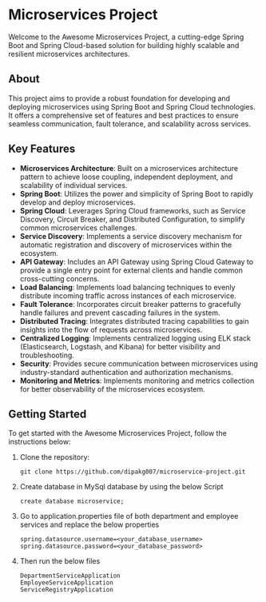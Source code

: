 # Microservices Project

Welcome to the Awesome Microservices Project, a cutting-edge Spring Boot and Spring Cloud-based solution for building highly scalable and resilient microservices architectures.

## About

This project aims to provide a robust foundation for developing and deploying microservices using Spring Boot and Spring Cloud technologies. It offers a comprehensive set of features and best practices to ensure seamless communication, fault tolerance, and scalability across services.

## Key Features

- **Microservices Architecture**: Built on a microservices architecture pattern to achieve loose coupling, independent deployment, and scalability of individual services.
- **Spring Boot**: Utilizes the power and simplicity of Spring Boot to rapidly develop and deploy microservices.
- **Spring Cloud**: Leverages Spring Cloud frameworks, such as Service Discovery, Circuit Breaker, and Distributed Configuration, to simplify common microservices challenges.
- **Service Discovery**: Implements a service discovery mechanism for automatic registration and discovery of microservices within the ecosystem.
- **API Gateway**: Includes an API Gateway using Spring Cloud Gateway to provide a single entry point for external clients and handle common cross-cutting concerns.
- **Load Balancing**: Implements load balancing techniques to evenly distribute incoming traffic across instances of each microservice.
- **Fault Tolerance**: Incorporates circuit breaker patterns to gracefully handle failures and prevent cascading failures in the system.
- **Distributed Tracing**: Integrates distributed tracing capabilities to gain insights into the flow of requests across microservices.
- **Centralized Logging**: Implements centralized logging using ELK stack (Elasticsearch, Logstash, and Kibana) for better visibility and troubleshooting.
- **Security**: Provides secure communication between microservices using industry-standard authentication and authorization mechanisms.
- **Monitoring and Metrics**: Implements monitoring and metrics collection for better observability of the microservices ecosystem.

## Getting Started

To get started with the Awesome Microservices Project, follow the instructions below:

1. Clone the repository:

   ```shell
   git clone https://github.com/dipakg007/microservice-project.git

2. Create database in MySql database by using the below Script
   ```shell
   create database microservice;
   
3. Go to application.properties file of both department and employee services and replace the below properties
   ```shell
   spring.datasource.username=<your_database_username>
   spring.datasource.password=<your_database_password>

4. Then run the below files
   ```
   DepartmentServiceApplication
   EmployeeServiceApplication
   ServiceRegistryApplication
   